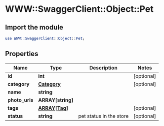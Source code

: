 # WWW::SwaggerClient::Object::Pet

## Import the module
```perl
use WWW::SwaggerClient::Object::Pet;
```

## Properties
Name | Type | Description | Notes
------------ | ------------- | ------------- | -------------
**id** | **int** |  | [optional] 
**category** | [**Category**](Category.md) |  | [optional] 
**name** | **string** |  | 
**photo_urls** | **ARRAY[string]** |  | 
**tags** | [**ARRAY[Tag]**](Tag.md) |  | [optional] 
**status** | **string** | pet status in the store | [optional] 


